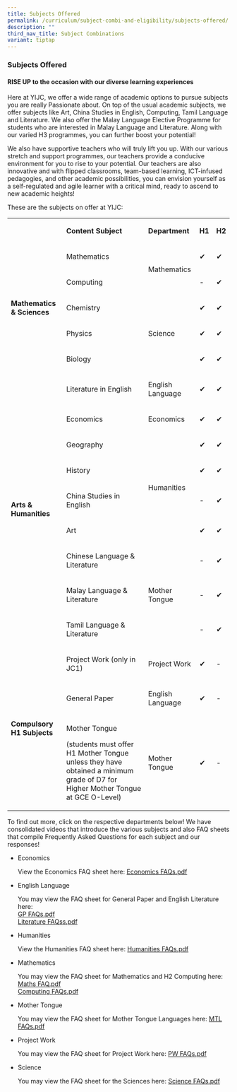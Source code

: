 ```yaml
---
title: Subjects Offered
permalink: /curriculum/subject-combi-and-eligibility/subjects-offered/
description: ""
third_nav_title: Subject Combinations
variant: tiptap
---
```

<h3><strong>Subjects Offered</strong></h3><h4><strong>RISE UP to the occasion with our diverse&nbsp;learning&nbsp;experiences</strong></h4><p>Here at YIJC, we offer a wide range of academic options to pursue subjects you are really Passionate about. On top of the usual academic subjects, we offer subjects like Art, China Studies in English, Computing, Tamil Language and Literature. We also offer the Malay Language Elective Programme for students who are interested in Malay Language and Literature. Along with our varied H3 programmes, you can further boost your potential!</p><p>We also have supportive teachers who will truly lift you up. With our various stretch and support programmes, our teachers provide a conducive environment for you to rise to your potential. Our teachers are also innovative and with flipped classrooms, team-based learning, ICT-infused pedagogies, and other academic possibilities, you can envision yourself as a self-regulated and agile learner with a critical mind, ready to ascend to new academic heights!</p><p>These are the subjects on offer at YIJC:</p><table><tbody><tr><td rowspan="1" colspan="1"><p></p></td><td rowspan="1" colspan="1"><p><strong>Content Subject</strong></p></td><td rowspan="1" colspan="1"><p><strong>Department</strong></p></td><td rowspan="1" colspan="1"><p><strong>H1</strong></p></td><td rowspan="1" colspan="1"><p><strong>H2</strong></p></td></tr><tr><td rowspan="5" colspan="1"><p><strong>Mathematics &amp; Sciences</strong></p></td><td rowspan="1" colspan="1"><p>Mathematics</p></td><td rowspan="2" colspan="1"><p>Mathematics</p></td><td rowspan="1" colspan="1"><p>✔</p></td><td rowspan="1" colspan="1"><p>✔</p></td></tr><tr><td rowspan="1" colspan="1"><p>Computing</p></td><td rowspan="1" colspan="1"><p>-</p></td><td rowspan="1" colspan="1"><p>✔</p></td></tr><tr><td rowspan="1" colspan="1"><p>Chemistry</p></td><td rowspan="3" colspan="1"><p>Science</p></td><td rowspan="1" colspan="1"><p>✔</p></td><td rowspan="1" colspan="1"><p>✔</p></td></tr><tr><td rowspan="1" colspan="1"><p>Physics</p></td><td rowspan="1" colspan="1"><p>✔</p></td><td rowspan="1" colspan="1"><p>✔</p></td></tr><tr><td rowspan="1" colspan="1"><p>Biology</p></td><td rowspan="1" colspan="1"><p>✔</p></td><td rowspan="1" colspan="1"><p>✔</p></td></tr><tr><td rowspan="9" colspan="1"><p><strong>Arts &amp; Humanities</strong></p></td><td rowspan="1" colspan="1"><p>Literature in English</p></td><td rowspan="1" colspan="1"><p>English Language</p></td><td rowspan="1" colspan="1"><p>✔</p></td><td rowspan="1" colspan="1"><p>✔</p></td></tr><tr><td rowspan="1" colspan="1"><p>Economics</p></td><td rowspan="1" colspan="1"><p>Economics</p></td><td rowspan="1" colspan="1"><p>✔</p></td><td rowspan="1" colspan="1"><p>✔</p></td></tr><tr><td rowspan="1" colspan="1"><p>Geography</p></td><td rowspan="4" colspan="1"><p>Humanities</p></td><td rowspan="1" colspan="1"><p>✔</p></td><td rowspan="1" colspan="1"><p>✔</p></td></tr><tr><td rowspan="1" colspan="1"><p>History</p></td><td rowspan="1" colspan="1"><p>✔</p></td><td rowspan="1" colspan="1"><p>✔</p></td></tr><tr><td rowspan="1" colspan="1"><p>China Studies in English</p></td><td rowspan="1" colspan="1"><p>-</p></td><td rowspan="1" colspan="1"><p>✔</p></td></tr><tr><td rowspan="1" colspan="1"><p>Art</p></td><td rowspan="1" colspan="1"><p>✔</p></td><td rowspan="1" colspan="1"><p>✔</p></td></tr><tr><td rowspan="1" colspan="1"><p>Chinese Language &amp; Literature</p></td><td rowspan="3" colspan="1"><p>Mother Tongue</p></td><td rowspan="1" colspan="1"><p>-</p></td><td rowspan="1" colspan="1"><p>✔</p></td></tr><tr><td rowspan="1" colspan="1"><p>Malay Language &amp; Literature</p></td><td rowspan="1" colspan="1"><p>-</p></td><td rowspan="1" colspan="1"><p>✔</p></td></tr><tr><td rowspan="1" colspan="1"><p>Tamil Language &amp; Literature</p></td><td rowspan="1" colspan="1"><p>-</p></td><td rowspan="1" colspan="1"><p>✔</p></td></tr><tr><td rowspan="3" colspan="1"><p><strong>Compulsory H1 Subjects</strong></p></td><td rowspan="1" colspan="1"><p>Project Work (only in JC1)</p></td><td rowspan="1" colspan="1"><p>Project Work</p></td><td rowspan="1" colspan="1"><p>✔</p></td><td rowspan="1" colspan="1"><p>-</p></td></tr><tr><td rowspan="1" colspan="1"><p>General Paper</p></td><td rowspan="1" colspan="1"><p>English Language</p></td><td rowspan="1" colspan="1"><p>✔</p></td><td rowspan="1" colspan="1"><p>-</p></td></tr><tr><td rowspan="1" colspan="1"><p>Mother Tongue</p><p>(students must offer H1 Mother Tongue unless they have obtained a minimum grade of D7 for Higher Mother Tongue at GCE O-Level)</p></td><td rowspan="1" colspan="1"><p>Mother Tongue</p></td><td rowspan="1" colspan="1"><p>✔</p></td><td rowspan="1" colspan="1"><p>-</p></td></tr></tbody></table><p>To find out more, click on the respective departments below! We have consolidated videos that introduce the various subjects and also FAQ sheets that compile Frequently Asked Questions for each subject and our responses!</p><ul><li><p>Economics</p><p>View the Economics FAQ sheet here: <a href="/files/Subjoff/Economics_FAQ.pdf" rel="noopener noreferrer nofollow" target="_new">Economics FAQs.pdf</a></p></li><li><p>English Language</p><p>You may view the FAQ sheet for General Paper and English Literature here: <br><a href="/files/Subjoff/GP_FAQ.pdf" rel="noopener noreferrer nofollow" target="_new">GP FAQs.pdf</a><br><a href="/files/English_Literature_FAQs_2024.pdf" rel="noopener noreferrer nofollow" target="_blank">Literature FAQs</a><a href="/files/Subjoff/ELit_FAQ.pdf" rel="noopener noreferrer nofollow" target="_new">s.pdf</a></p></li><li><p>Humanities</p><p>View the Humanities FAQ sheet here: <a href="/files/Subjoff/Humanities_FAQ.pdf" rel="noopener noreferrer nofollow" target="_new">Humanities FAQs.pdf</a></p></li><li><p>Mathematics</p><p>You may view the FAQ sheet for Mathematics and H2 Computing here:<br><a href="/files/Subjoff/Math_FAQ.pdf" rel="noopener noreferrer nofollow" target="_new">Maths FAQ.pdf</a><br><a href="/files/Subjoff/Computing_FAQ.pdf" rel="noopener noreferrer nofollow" target="_new">Computing FAQs.pdf</a></p></li><li><p>Mother Tongue</p><p>You may view the FAQ sheet for Mother Tongue Languages here:&nbsp;<a href="/files/Subjoff/MTL_FAQ.pdf" rel="noopener noreferrer nofollow" target="_new">MTL FAQs.pdf</a></p></li><li><p>Project Work</p><p>You may view the FAQ sheet for Project Work here: <a href="/files/Subjoff/PW_FAQ.pdf" rel="noopener noreferrer nofollow" target="_new">PW FAQs.pdf</a></p></li><li><p>Science</p><p>You may view the FAQ sheet for the Sciences here: <a href="/files/Subjoff/Science_FAQ.pdf" rel="noopener noreferrer nofollow" target="_new">Science FAQs.pdf</a></p></li></ul><p></p>